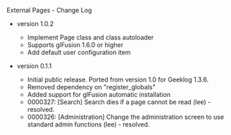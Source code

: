 External Pages - Change Log

* version 1.0.2
  * Implement Page class and class autoloader
  * Supports glFusion 1.6.0 or higher
  * Add default user configuration item
  
* version 0.1.1
  * Initial public release. Ported from version 1.0 for Geeklog 1.3.6.
  * Removed dependency on "register_globals"
  * Added support for glFusion automatic installation
  * 0000327: [Search] Search dies if a page cannot be read (lee) - resolved.
  * 0000326: [Administration] Change the administration screen to use standard admin functions (lee) - resolved.


